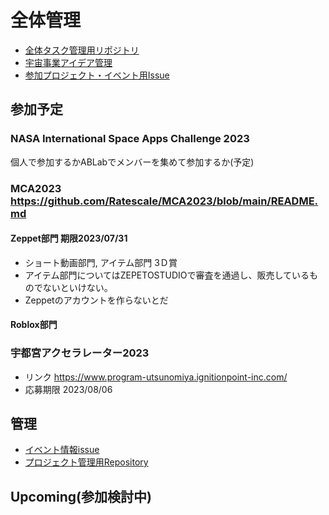 # 全体管理
- [全体タスク管理用リポジトリ](https://github.com/Ratescale/project.README)
- [宇宙事業アイデア管理](https://github.com/Ratescale/newspacebiz)
- [参加プロジェクト・イベント用Issue](https://github.com/Ratescale/project.README/issues)

## 参加予定
### NASA International Space Apps Challenge 2023
個人で参加するかABLabでメンバーを集めて参加するか(予定)

### MCA2023 https://github.com/Ratescale/MCA2023/blob/main/README.md
#### Zeppet部門 期限2023/07/31
- ショート動画部門, アイテム部門 3Ｄ賞
- アイテム部門についてはZEPETOSTUDIOで審査を通過し、販売しているものでないといけない。
- Zeppetのアカウントを作らないとだ
#### Roblox部門

### 宇都宮アクセラレーター2023
- リンク https://www.program-utsunomiya.ignitionpoint-inc.com/
- 応募期限 2023/08/06

## 管理
- [イベント情報issue](https://github.com/Ratescale/project.README/issues/1)
- [プロジェクト管理用Repository](https://github.com/Ratescale/NASASpaceAppsChallenge)

## Upcoming(参加検討中)

